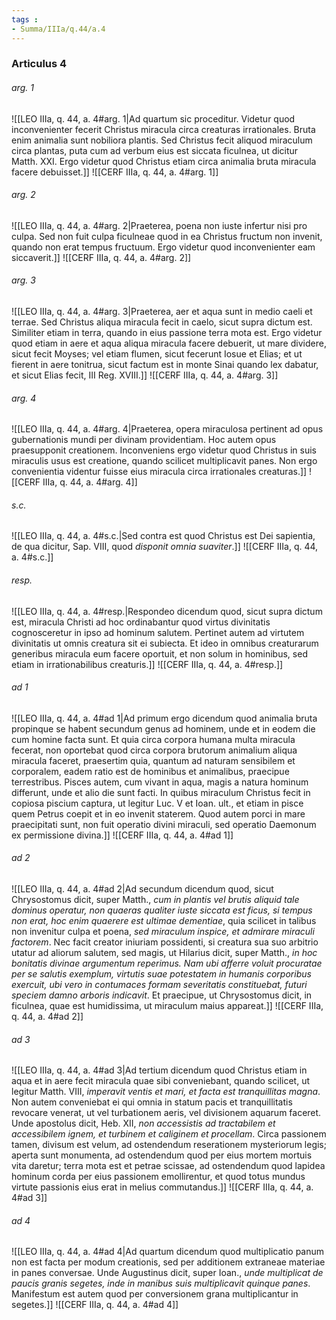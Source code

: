 ```yaml
---
tags : 
- Summa/IIIa/q.44/a.4
---
```


### Articulus 4

###### arg. 1
![[LEO IIIa, q. 44, a. 4#arg. 1|Ad quartum sic proceditur. Videtur quod inconvenienter fecerit Christus miracula circa creaturas irrationales. Bruta enim animalia sunt nobiliora plantis. Sed Christus fecit aliquod miraculum circa plantas, puta cum ad verbum eius est siccata ficulnea, ut dicitur Matth. XXI. Ergo videtur quod Christus etiam circa animalia bruta miracula facere debuisset.]]
![[CERF IIIa, q. 44, a. 4#arg. 1]]

###### arg. 2
![[LEO IIIa, q. 44, a. 4#arg. 2|Praeterea, poena non iuste infertur nisi pro culpa. Sed non fuit culpa ficulneae quod in ea Christus fructum non invenit, quando non erat tempus fructuum. Ergo videtur quod inconvenienter eam siccaverit.]]
![[CERF IIIa, q. 44, a. 4#arg. 2]]

###### arg. 3
![[LEO IIIa, q. 44, a. 4#arg. 3|Praeterea, aer et aqua sunt in medio caeli et terrae. Sed Christus aliqua miracula fecit in caelo, sicut supra dictum est. Similiter etiam in terra, quando in eius passione terra mota est. Ergo videtur quod etiam in aere et aqua aliqua miracula facere debuerit, ut mare dividere, sicut fecit Moyses; vel etiam flumen, sicut fecerunt Iosue et Elias; et ut fierent in aere tonitrua, sicut factum est in monte Sinai quando lex dabatur, et sicut Elias fecit, III Reg. XVIII.]]
![[CERF IIIa, q. 44, a. 4#arg. 3]]

###### arg. 4
![[LEO IIIa, q. 44, a. 4#arg. 4|Praeterea, opera miraculosa pertinent ad opus gubernationis mundi per divinam providentiam. Hoc autem opus praesupponit creationem. Inconveniens ergo videtur quod Christus in suis miraculis usus est creatione, quando scilicet multiplicavit panes. Non ergo convenientia videntur fuisse eius miracula circa irrationales creaturas.]]
![[CERF IIIa, q. 44, a. 4#arg. 4]]

###### s.c.
![[LEO IIIa, q. 44, a. 4#s.c.|Sed contra est quod Christus est Dei sapientia, de qua dicitur, Sap. VIII, quod *disponit omnia suaviter*.]]
![[CERF IIIa, q. 44, a. 4#s.c.]]

###### resp.
![[LEO IIIa, q. 44, a. 4#resp.|Respondeo dicendum quod, sicut supra dictum est, miracula Christi ad hoc ordinabantur quod virtus divinitatis cognosceretur in ipso ad hominum salutem. Pertinet autem ad virtutem divinitatis ut omnis creatura sit ei subiecta. Et ideo in omnibus creaturarum generibus miracula eum facere oportuit, et non solum in hominibus, sed etiam in irrationabilibus creaturis.]]
![[CERF IIIa, q. 44, a. 4#resp.]]

###### ad 1
![[LEO IIIa, q. 44, a. 4#ad 1|Ad primum ergo dicendum quod animalia bruta propinque se habent secundum genus ad hominem, unde et in eodem die cum homine facta sunt. Et quia circa corpora humana multa miracula fecerat, non oportebat quod circa corpora brutorum animalium aliqua miracula faceret, praesertim quia, quantum ad naturam sensibilem et corporalem, eadem ratio est de hominibus et animalibus, praecipue terrestribus. Pisces autem, cum vivant in aqua, magis a natura hominum differunt, unde et alio die sunt facti. In quibus miraculum Christus fecit in copiosa piscium captura, ut legitur Luc. V et Ioan. ult., et etiam in pisce quem Petrus coepit et in eo invenit staterem. Quod autem porci in mare praecipitati sunt, non fuit operatio divini miraculi, sed operatio Daemonum ex permissione divina.]]
![[CERF IIIa, q. 44, a. 4#ad 1]]

###### ad 2
![[LEO IIIa, q. 44, a. 4#ad 2|Ad secundum dicendum quod, sicut Chrysostomus dicit, super Matth., *cum in plantis vel brutis aliquid tale dominus operatur, non quaeras qualiter iuste siccata est ficus, si tempus non erat, hoc enim quaerere est ultimae dementiae*, quia scilicet in talibus non invenitur culpa et poena, *sed miraculum inspice, et admirare miraculi factorem*. Nec facit creator iniuriam possidenti, si creatura sua suo arbitrio utatur ad aliorum salutem, sed magis, ut Hilarius dicit, super Matth., *in hoc bonitatis divinae argumentum reperimus. Nam ubi afferre voluit procuratae per se salutis exemplum, virtutis suae potestatem in humanis corporibus exercuit, ubi vero in contumaces formam severitatis constituebat, futuri speciem damno arboris indicavit*. Et praecipue, ut Chrysostomus dicit, in ficulnea, quae est humidissima, ut miraculum maius appareat.]]
![[CERF IIIa, q. 44, a. 4#ad 2]]

###### ad 3
![[LEO IIIa, q. 44, a. 4#ad 3|Ad tertium dicendum quod Christus etiam in aqua et in aere fecit miracula quae sibi conveniebant, quando scilicet, ut legitur Matth. VIII, *imperavit ventis et mari, et facta est tranquillitas magna*. Non autem conveniebat ei qui omnia in statum pacis et tranquillitatis revocare venerat, ut vel turbationem aeris, vel divisionem aquarum faceret. Unde apostolus dicit, Heb. XII, *non accessistis ad tractabilem et accessibilem ignem, et turbinem et caliginem et procellam*. Circa passionem tamen, divisum est velum, ad ostendendum reserationem mysteriorum legis; aperta sunt monumenta, ad ostendendum quod per eius mortem mortuis vita daretur; terra mota est et petrae scissae, ad ostendendum quod lapidea hominum corda per eius passionem emollirentur, et quod totus mundus virtute passionis eius erat in melius commutandus.]]
![[CERF IIIa, q. 44, a. 4#ad 3]]

###### ad 4
![[LEO IIIa, q. 44, a. 4#ad 4|Ad quartum dicendum quod multiplicatio panum non est facta per modum creationis, sed per additionem extraneae materiae in panes conversae. Unde Augustinus dicit, super Ioan., *unde multiplicat de paucis granis segetes, inde in manibus suis multiplicavit quinque panes*. Manifestum est autem quod per conversionem grana multiplicantur in segetes.]]
![[CERF IIIa, q. 44, a. 4#ad 4]]

